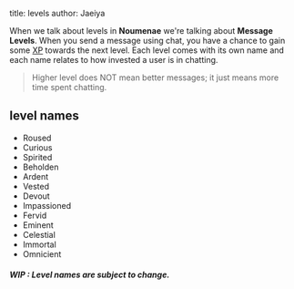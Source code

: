 title: levels
author: Jaeiya

When we talk about levels in **Noumenae** we're talking about **Message Levels**. When you send a message using chat, you have a chance to gain some [XP] towards the next level. Each level comes with its own name and each name relates to how invested a user is in chatting.

> Higher level does NOT mean better messages; it just means more time spent chatting.

## level names

- Roused
- Curious
- Spirited
- Beholden
- Ardent
- Vested
- Devout
- Impassioned
- Fervid
- Eminent
- Celestial
- Immortal
- Omnicient

##### WIP : Level names are subject to change.

[xp]:#/home/faq/about-xp-for-levels
